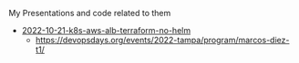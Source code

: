 My Presentations and code related to them

* [2022-10-21-k8s-aws-alb-terraform-no-helm](2022-10-21-k8s-aws-alb-terraform-no-helm)
    * https://devopsdays.org/events/2022-tampa/program/marcos-diez-t1/
